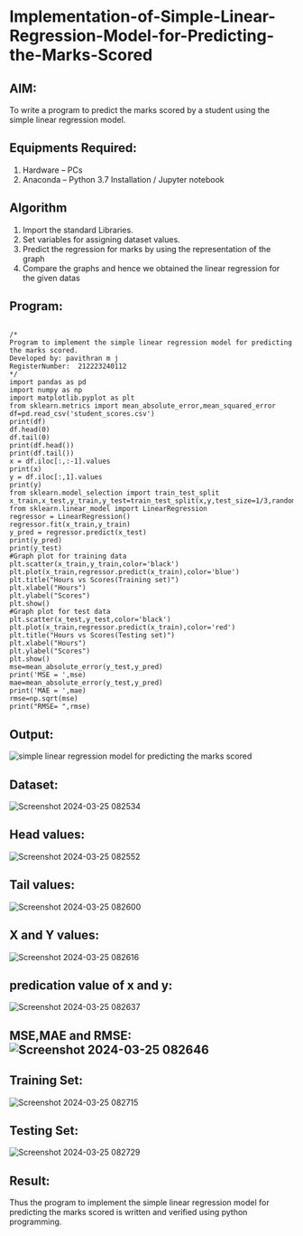 # Implementation-of-Simple-Linear-Regression-Model-for-Predicting-the-Marks-Scored

## AIM:
To write a program to predict the marks scored by a student using the simple linear regression model.

## Equipments Required:
1. Hardware – PCs
2. Anaconda – Python 3.7 Installation / Jupyter notebook

## Algorithm
1. Import the standard Libraries.
2. Set variables for assigning dataset values.
3. Predict the regression for marks by using the representation of the graph
4. Compare the graphs and hence we obtained the linear regression for the given datas 

## Program:
```

/*
Program to implement the simple linear regression model for predicting the marks scored.
Developed by: pavithran m j
RegisterNumber:  212223240112
*/
import pandas as pd
import numpy as np
import matplotlib.pyplot as plt
from sklearn.metrics import mean_absolute_error,mean_squared_error
df=pd.read_csv('student_scores.csv')
print(df)
df.head(0)
df.tail(0)
print(df.head())
print(df.tail())
x = df.iloc[:,:-1].values
print(x)
y = df.iloc[:,1].values
print(y)
from sklearn.model_selection import train_test_split
x_train,x_test,y_train,y_test=train_test_split(x,y,test_size=1/3,random_state=0)
from sklearn.linear_model import LinearRegression
regressor = LinearRegression()
regressor.fit(x_train,y_train)
y_pred = regressor.predict(x_test)
print(y_pred)
print(y_test)
#Graph plot for training data
plt.scatter(x_train,y_train,color='black')
plt.plot(x_train,regressor.predict(x_train),color='blue')
plt.title("Hours vs Scores(Training set)")
plt.xlabel("Hours")
plt.ylabel("Scores")
plt.show()
#Graph plot for test data
plt.scatter(x_test,y_test,color='black')
plt.plot(x_train,regressor.predict(x_train),color='red')
plt.title("Hours vs Scores(Testing set)")
plt.xlabel("Hours")
plt.ylabel("Scores")
plt.show()
mse=mean_absolute_error(y_test,y_pred)
print('MSE = ',mse)
mae=mean_absolute_error(y_test,y_pred)
print('MAE = ',mae)
rmse=np.sqrt(mse)
print("RMSE= ",rmse)
```
## Output:
![simple linear regression model for predicting the marks scored](sam.png)
## Dataset:
![Screenshot 2024-03-25 082534](https://github.com/Pavithranmurugan13/Implementation-of-Simple-Linear-Regression-Model-for-Predicting-the-Marks-Scored/assets/163802201/dc161538-02f1-4b79-a632-9783951800ad)
## Head values:
![Screenshot 2024-03-25 082552](https://github.com/Pavithranmurugan13/Implementation-of-Simple-Linear-Regression-Model-for-Predicting-the-Marks-Scored/assets/163802201/f069b9b3-e072-426f-921b-9cb99ba7adac)
## Tail values:
![Screenshot 2024-03-25 082600](https://github.com/Pavithranmurugan13/Implementation-of-Simple-Linear-Regression-Model-for-Predicting-the-Marks-Scored/assets/163802201/d853d680-b2e5-4669-ab73-2cce8b85e349)
## X and Y values:
![Screenshot 2024-03-25 082616](https://github.com/Pavithranmurugan13/Implementation-of-Simple-Linear-Regression-Model-for-Predicting-the-Marks-Scored/assets/163802201/72c7c1c5-2bed-405b-b8b4-9840db5e9d1f)
## predication value of x and y:
![Screenshot 2024-03-25 082637](https://github.com/Pavithranmurugan13/Implementation-of-Simple-Linear-Regression-Model-for-Predicting-the-Marks-Scored/assets/163802201/6fea6303-9914-45e0-af1e-6e947172110c)
## MSE,MAE and RMSE:![Screenshot 2024-03-25 082646](https://github.com/Pavithranmurugan13/Implementation-of-Simple-Linear-Regression-Model-for-Predicting-the-Marks-Scored/assets/163802201/3b804304-ec97-46db-a50b-b68b4137e1d1)
## Training Set:
![Screenshot 2024-03-25 082715](https://github.com/Pavithranmurugan13/Implementation-of-Simple-Linear-Regression-Model-for-Predicting-the-Marks-Scored/assets/163802201/7e620b97-83dc-466d-bd50-bd245b02909c)
## Testing Set:
![Screenshot 2024-03-25 082729](https://github.com/Pavithranmurugan13/Implementation-of-Simple-Linear-Regression-Model-for-Predicting-the-Marks-Scored/assets/163802201/8e5d49ee-081c-4a2a-88fe-b6ac285ec540)
## Result:
Thus the program to implement the simple linear regression model for predicting the marks scored is written and verified using python programming.
